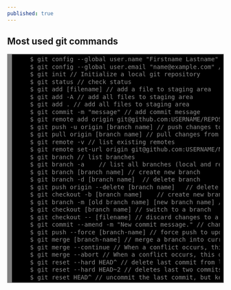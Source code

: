 ```yaml
---
published: true
---
```

## Most used git commands

<div style="background: #000000; overflow:auto;width:auto;border:solid gray;border-width:.1em .1em .1em .8em;padding:.2em .6em;"><pre style="margin: 0; line-height: 125%"><span style="color: #888888">    $ git config --global user.name &quot;Firstname Lastname&quot; // set your username</span>
<span style="color: #888888">    $ git config --global user.email &quot;name@example.com&quot; // set your email address</span>
<span style="color: #888888">    $ git init // Initialize a local git repository  </span>
<span style="color: #888888">    $ git status // check status</span>
<span style="color: #888888">    $ git add [filename] // add a file to staging area</span>
<span style="color: #888888">    $ git add -A // add all files to staging area </span>
<span style="color: #888888">    $ git add . // add all files to staging area </span>
<span style="color: #888888">    $ git commit -m &quot;message&quot; // add commit message</span>
<span style="color: #888888">    $ git remote add origin git@github.com:USERNAME/REPOSITORY.git // add a remote repository</span>
<span style="color: #888888">    $ git push -u origin [branch name] // push changes to remote repository</span>
<span style="color: #888888">    $ git pull origin [branch name] // pull changes from remote repository</span>
<span style="color: #888888">    $ git remote -v // list existing remotes</span>
<span style="color: #888888">    $ git remote set-url origin git@github.com:USERNAME/NEW_REPOSITORY.git // change remote repository</span>
<span style="color: #888888">    $ git branch // list branches </span>
<span style="color: #888888">    $ git branch -a	// list all branches (local and remote)</span>
<span style="color: #888888">    $ git branch [branch name]	// create new branch</span>
<span style="color: #888888">    $ git branch -d [branch name]	// delete branch</span>
<span style="color: #888888">    $ git push origin --delete [branch name]	// delete remote branch</span>
<span style="color: #888888">    $ git checkout -b [branch name]	// create new branch and switch to it</span>
<span style="color: #888888">    $ git branch -m [old branch name] [new branch name] // rename branch</span>
<span style="color: #888888">    $ git checkout [branch name] // switch to a branch</span>
<span style="color: #888888">    $ git checkout -- [filename] // discard changes to a file</span>
<span style="color: #888888">    $ git commit --amend -m &quot;New commit message.&quot; // changing last commit message. if the commit was already pushed to remote repository then you have to force push to update the remote repository. </span>
<span style="color: #888888">    $ git push --force [branch-name] // force push to update remote repository</span>
<span style="color: #888888">    $ git merge [branch-name] // merge a branch into current branch</span>
<span style="color: #888888">    $ git merge --continue // When a conflict occurs, this option can be used to finish the merge after resolving the conflicts and commiting changes</span>
<span style="color: #888888">    $ git merge --abort // When a conflict occurs, this option can be used to abort the merge and restore the project&#39;s state</span>
<span style="color: #888888">    $ git reset --hard HEAD^ // delete last commit from local repository. if the commit was already pushed in remote then you have to force push after this command.  use $ git push origin -f to force push to remote  </span>
<span style="color: #888888">    $ git reset --hard HEAD~2 // deletes last two commits.</span>
<span style="color: #888888">    $ git reset HEAD^ // uncommit the last commit, but keeps the changes</span>
</pre></div>